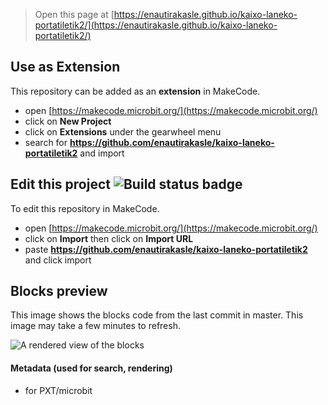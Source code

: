 
> Open this page at [https://enautirakasle.github.io/kaixo-laneko-portatiletik2/](https://enautirakasle.github.io/kaixo-laneko-portatiletik2/)

## Use as Extension

This repository can be added as an **extension** in MakeCode.

* open [https://makecode.microbit.org/](https://makecode.microbit.org/)
* click on **New Project**
* click on **Extensions** under the gearwheel menu
* search for **https://github.com/enautirakasle/kaixo-laneko-portatiletik2** and import

## Edit this project ![Build status badge](https://github.com/enautirakasle/kaixo-laneko-portatiletik2/workflows/MakeCode/badge.svg)

To edit this repository in MakeCode.

* open [https://makecode.microbit.org/](https://makecode.microbit.org/)
* click on **Import** then click on **Import URL**
* paste **https://github.com/enautirakasle/kaixo-laneko-portatiletik2** and click import

## Blocks preview

This image shows the blocks code from the last commit in master.
This image may take a few minutes to refresh.

![A rendered view of the blocks](https://github.com/enautirakasle/kaixo-laneko-portatiletik2/raw/master/.github/makecode/blocks.png)

#### Metadata (used for search, rendering)

* for PXT/microbit
<script src="https://makecode.com/gh-pages-embed.js"></script><script>makeCodeRender("{{ site.makecode.home_url }}", "{{ site.github.owner_name }}/{{ site.github.repository_name }}");</script>
